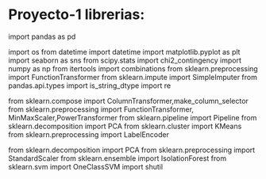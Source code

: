 # Proyecto-1 librerias:

import pandas as pd

import os
from datetime import datetime
import matplotlib.pyplot as plt
import seaborn as sns
from scipy.stats import chi2_contingency
import numpy as np
from itertools import combinations
from sklearn.preprocessing import FunctionTransformer
from sklearn.impute import SimpleImputer
from pandas.api.types import is_string_dtype
import re

from sklearn.compose import ColumnTransformer,make_column_selector
from sklearn.preprocessing import FunctionTransformer, MinMaxScaler,PowerTransformer
from sklearn.pipeline import Pipeline
from sklearn.decomposition import PCA
from sklearn.cluster import KMeans
from sklearn.preprocessing import LabelEncoder

from sklearn.decomposition import PCA
from sklearn.preprocessing import StandardScaler
from sklearn.ensemble import IsolationForest
from sklearn.svm import OneClassSVM
import shutil
